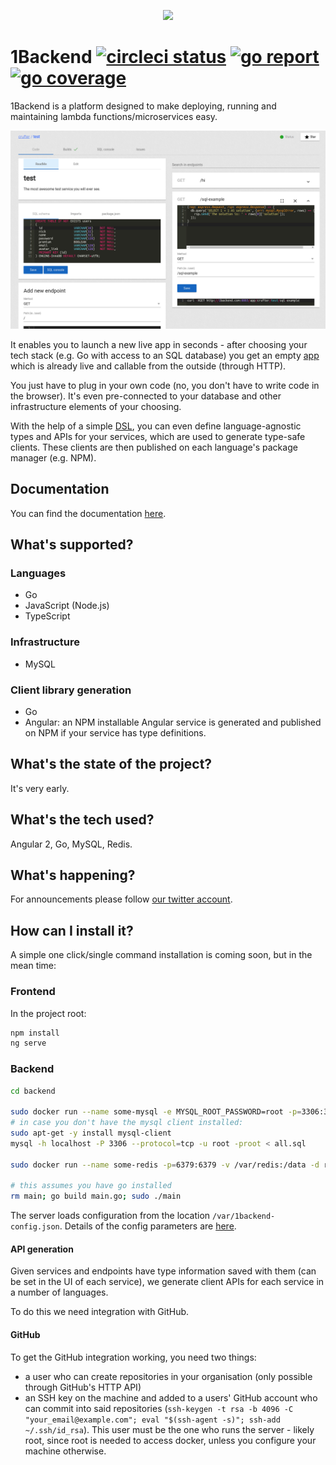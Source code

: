 <p align="center">
  <img width="200px" src="https://cdn.rawgit.com/1backend/1backend/master/src/assets/logos/trex.svg" />
<p>

# 1Backend [![circleci status](https://circleci.com/gh/1backend/1backend.svg?style=shield)](https://circleci.com/gh/1backend/1backend) [![go report](https://goreportcard.com/badge/github.com/1backend/1backend)](https://goreportcard.com/report/github.com/1backend/1backend) [![go coverage](https://codecov.io/gh/1backend/1backend/branch/master/graph/badge.svg)](https://codecov.io/gh/1backend/1backend/branch/master)

1Backend is a platform designed to make deploying, running and maintaining lambda functions/microservices easy.

![1backend service screenshot](https://raw.githubusercontent.com/1backend/1backend/master/1b.png)

It enables you to launch a new live app in seconds - after choosing your tech stack (e.g. Go with access to an SQL database) you get an empty [app](docs/services.md) which is already live and callable from the outside (through HTTP).

You just have to plug in your own code (no, you don't have to write code in the browser). It's even pre-connected to your database and other infrastructure elements of your choosing.

With the help of a simple [DSL](docs/types.md), you can even define language-agnostic types and APIs for your services, which are used to generate type-safe clients. These clients are then published on each language's package manager (e.g. NPM).

## Documentation

You can find the documentation [here](docs).

## What's supported?

### Languages

* Go
* JavaScript (Node.js)
* TypeScript

### Infrastructure

* MySQL

### Client library generation

* Go
* Angular: an NPM installable Angular service is generated and published on NPM
  if your service has type definitions.

## What's the state of the project?

It's very early.

## What's the tech used?

Angular 2, Go, MySQL, Redis.

## What's happening?

For announcements please follow [our twitter account](https://twitter.com/1backend).

## How can I install it?

A simple one click/single command installation is coming soon, but in the mean time:

### Frontend

In the project root:

```sh
npm install
ng serve
```

### Backend

```sh
cd backend

sudo docker run --name some-mysql -e MYSQL_ROOT_PASSWORD=root -p=3306:3306 -d mysql
# in case you don't have the mysql client installed:
sudo apt-get -y install mysql-client
mysql -h localhost -P 3306 --protocol=tcp -u root -proot < all.sql

sudo docker run --name some-redis -p=6379:6379 -v /var/redis:/data -d redis redis-server --appendonly yes

# this assumes you have go installed
rm main; go build main.go; sudo ./main
```

The server loads configuration from the location `/var/1backend-config.json`.
Details of the config parameters are
[here](https://github.com/1backend/1backend/blob/master/backend/config/config.go).

#### API generation

Given services and endpoints have type information saved with them (can be set
in the UI of each service), we generate client APIs for each service in a number
of languages.

To do this we need integration with GitHub.

#### GitHub

To get the GitHub integration working, you need two things:

* a user who can create repositories in your organisation (only possible through
  GitHub's HTTP API)
* an SSH key on the machine and added to a users' GitHub account who can commit
  into said repositories (`ssh-keygen -t rsa -b 4096 -C "your_email@example.com"; eval "$(ssh-agent -s)"; ssh-add ~/.ssh/id_rsa`).
  This user must be the one who runs the server - likely root, since root is
  needed to access docker, unless you configure your machine otherwise.
